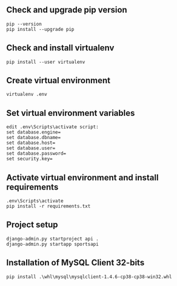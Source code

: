 ## Check and upgrade pip version
```
pip --version
pip install --upgrade pip
```
## Check and install virtualenv
```
pip install --user virtualenv
```
## Create virtual environment
```
virtualenv .env
```
## Set virtual environment variables
```
edit .env\Scripts\activate script:
set database.engine=
set database.dbname=
set database.host=
set database.user=
set database.password=
set security.key=
```
## Activate virtual environment and install requirements
```
.env\Scripts\activate
pip install -r requirements.txt
```
## Project setup
```
django-admin.py startproject api .
django-admin.py startapp sportsapi
```
## Installation of MySQL Client 32-bits
```
pip install .\whl\mysql\mysqlclient-1.4.6-cp38-cp38-win32.whl
```
